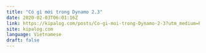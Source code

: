 ```yaml
---
title: "Có gì mới trong Dynamo 2.3"
date: 2020-02-03T06:01:16Z
link: https://kipalog.com/posts/Co-gi-moi-trong-Dynamo-2-3?utm_medium=RSS&utm_source=news.12bit.vn
site: kipalog.com
language: Vietnamese
draft: false
---
```

